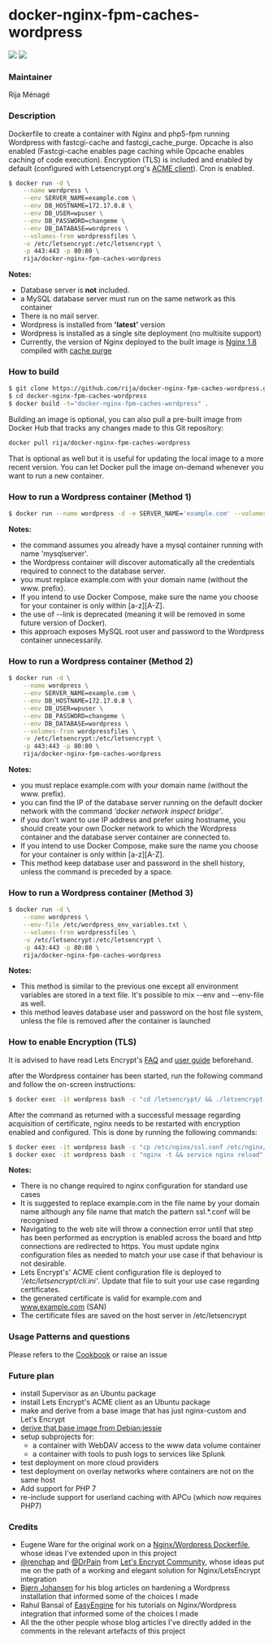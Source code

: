 # docker-nginx-fpm-caches-wordpress

[![](https://badge.imagelayers.io/rija/docker-nginx-fpm-caches-wordpress:latest.svg)](https://imagelayers.io/?images=rija/docker-nginx-fpm-caches-wordpress:latest 'Get your own badge on imagelayers.io')
[![](https://travis-ci.org/rija/docker-nginx-fpm-caches-wordpress.svg?branch=master)](https://travis-ci.org/rija/docker-nginx-fpm-caches-wordpress.svg?branch=master)


### Maintainer

Rija Ménagé

### Description

Dockerfile to create a container with Nginx and php5-fpm running Wordpress with fastcgi-cache and fastcgi\_cache\_purge. Opcache is also enabled (Fastcgi-cache enables page caching while Opcache enables caching of code execution). Encryption (TLS) is included and enabled by default (configured with Letsencrypt.org's [ACME client](https://github.com/letsencrypt/letsencrypt)). Cron is enabled.

```bash
$ docker run -d \
	--name wordpress \
	--env SERVER_NAME=example.com \
	--env DB_HOSTNAME=172.17.0.8 \
	--env DB_USER=wpuser \
	--env DB_PASSWORD=changeme \
	--env DB_DATABASE=wordpress \
	--volumes-from wordpressfiles \
	-v /etc/letsencrypt:/etc/letsencrypt \
	-p 443:443 -p 80:80 \
	rija/docker-nginx-fpm-caches-wordpress
```


**Notes:**
* Database server is **not** included.
* a MySQL database server must run on the same network as this container
* There is no mail server.
* Wordpress is installed from **'latest'** version
* Wordpress is installed as a single site deployment (no multisite support)
* Currently, the version of Nginx deployed to the built image is [Nginx 1.8](<https://www.nginx.com/blog/nginx-1-8-and-1-9-released/>) compiled with [cache purge](https://github.com/FRiCKLE/ngx_cache_purge)


### How to build

```bash
$ git clone https://github.com/rija/docker-nginx-fpm-caches-wordpress.git
$ cd docker-nginx-fpm-caches-wordpress
$ docker build -t="docker-nginx-fpm-caches-wordpress" .
```

Building an image is optional, you can also pull a pre-built image from  Docker Hub that tracks any changes made to this Git repository: 

```bash
docker pull rija/docker-nginx-fpm-caches-wordpress
```

That is optional as well but it is useful for updating the local image to a more recent version. You can let Docker pull the image on-demand whenever you want to run a new container. 


### How to run a Wordpress container (Method 1)

```bash
$ docker run --name wordpress -d -e SERVER_NAME='example.com' --volumes-from wordpressfiles -v /etc/letsencrypt:/etc/letsencrypt -p 443:443 -p 80:80 --link mysqlserver:db rija/docker-nginx-fpm-caches-wordpress
```

**Notes:**
 * the command assumes you already have a mysql container running with name 'mysqlserver'.
 * the Wordpress container will discover automatically all the credentials required to connect to the database server.
 * you must replace example.com with your domain name (without the www. prefix).
 * If you intend to use Docker Compose, make sure the name you choose for your container is only within [a-z][A-Z].
 * the use of --link is deprecated (meaning it will be removed in some future version of Docker).
 * this approach exposes MySQL root user and password to the Wordpress container unnecessarily.
 
### How to run a Wordpress container (Method 2)

```bash
$ docker run -d \
	--name wordpress \
	--env SERVER_NAME=example.com \
	--env DB_HOSTNAME=172.17.0.8 \
	--env DB_USER=wpuser \
	--env DB_PASSWORD=changeme \
	--env DB_DATABASE=wordpress \
	--volumes-from wordpressfiles \
	-v /etc/letsencrypt:/etc/letsencrypt \
	-p 443:443 -p 80:80 \
	rija/docker-nginx-fpm-caches-wordpress

```

**Notes:**
 * you must replace example.com with your domain name (without the www. prefix).
 * you can find the IP of the database server running on the default docker network with the command *'docker network inspect bridge'*.
 * if you don't want to use IP address and prefer using hostname, you should create your own Docker network to which the Wordpress container and the database server container are connected to.
 * If you intend to use Docker Compose, make sure the name you choose for your container is only within [a-z][A-Z].
 * This method keep database user and password in the shell history, unless the command is preceded by a space.
 

### How to run a Wordpress container (Method 3)

```bash
$ docker run -d \
	--name wordpress \
	--env-file /etc/wordpress_env_variables.txt \
	--volumes-from wordpressfiles \
	-v /etc/letsencrypt:/etc/letsencrypt \
	-p 443:443 -p 80:80 \
	rija/docker-nginx-fpm-caches-wordpress

```

**Notes:**
 * This method is similar to the previous one except all environment variables are stored in a text file. It's possible to mix --env and --env-file as well.
 * this method leaves database user and password on the host file system, unless the file is removed after the container is launched
 

### How to enable Encryption (TLS)

It is advised to have read Lets Encrypt's [FAQ](https://community.letsencrypt.org/c/docs/) and [user guide](https://letsencrypt.readthedocs.org/en/latest/index.html)  beforehand.

after the Wordpress container has been started, run the following command and follow the on-screen instructions:

```bash
$ docker exec -it wordpress bash -c "cd /letsencrypt/ && ./letsencrypt-auto certonly"
```

After the command as returned with a successful message regarding acquisition of certificate, nginx needs to be restarted with encryption enabled and configured. This is done by running the following commands:

```bash
$ docker exec -it wordpress bash -c "cp /etc/nginx/ssl.conf /etc/nginx/ssl.example.com.conf"
$ docker exec -it wordpress bash -c "nginx -t && service nginx reload"
```

**Notes:**
 * There is no change required to nginx configuration for standard use cases
 * It is suggested to replace example.com in the file name by your domain name although any file name that match the pattern ssl.*.conf will be recognised
 * Navigating to the web site will throw a connection error until that step has been performed as encryption is enabled across the board and http connections are redirected to https. You must update nginx configuration files as needed to match your use case if that behaviour is not desirable.
 * Lets Encrypt's' ACME client configuration file is deployed to *'/etc/letsencrypt/cli.ini'*. Update that file to suit your use case regarding certificates.
 * the generated certificate is valid for example.com and www.example.com (SAN)
 * The certificate files are saved on the host server in /etc/letsencrypt
 
### Usage Patterns and questions

Please refers to the [Cookbook](https://github.com/rija/docker-nginx-fpm-caches-wordpress/blob/master/Cookbook.md) or raise an issue


### Future plan

* install Supervisor as an Ubuntu package
* install Lets Encrypt's ACME client as an Ubuntu package
* make and derive from a base image that has just nginx-custom and Let's Encrypt
* [derive that base image from Debian:jessie](https://imagelayers.io/?images=rija%2Fdocker-nginx-fpm-caches-wordpress:latest,nginx:latest,ubuntu:14.04,debian:jessie)
* setup subprojects for:
	* a container with WebDAV access to the www data volume container
	* a container with tools to push logs to services like Splunk
* test deployment on more cloud providers
* test deployment on overlay networks where containers are not on the same host
* Add support for PHP 7
* re-include support for userland caching with APCu (which now requires PHP7)

### Credits

* Eugene Ware for the original work on a [Nginx/Wordpress Dockerfile](https://github.com/eugeneware/docker-wordpress-nginx), whose ideas I've extended upon in this project
* [@renchap](https://community.letsencrypt.org/t/howto-easy-cert-generation-and-renewal-with-nginx/3491/5) and [@DrPain](https://community.letsencrypt.org/t/nginx-installation/3502/5) from [Let's Encrypt Community](https://community.letsencrypt.org/), whose ideas put me on the path of a working and elegant solution for Nginx/LetsEncrypt integration
* [Bjørn Johansen](https://bjornjohansen.no) for his blog articles on hardening a Wordpress installation that informed some of the choices I made
* Rahul Bansal of [EasyEngine](https://easyengine.io/wordpress-nginx/tutorials/) for his tutorials on Nginx/Wordpress integration that informed some of the choices I made
* All the the other people whose blog articles I've directly added in the comments in the relevant artefacts of this project

